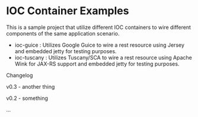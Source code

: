<!--
{% comment %}
Copyright 2018-2019 IBM Corporation

Licensed under the Apache License, Version 2.0 (the "License");
you may not use this file except in compliance with the License.
You may obtain a copy of the License at

http://www.apache.org/licenses/LICENSE-2.0

Unless required by applicable law or agreed to in writing, software
distributed under the License is distributed on an "AS IS" BASIS,
WITHOUT WARRANTIES OR CONDITIONS OF ANY KIND, either express or implied.
See the License for the specific language governing permissions and
limitations under the License.
{% endcomment %}
-->
IOC Container Examples
======================

This is a sample project that utilize different IOC containers to wire different components of the same application scenario.

* ioc-guice : Utilizes Google Guice to wire a rest resource using Jersey and embedded jetty for testing purposes.
* ioc-tuscany : Utilizes Tuscany/SCA to wire a rest resource using Apache Wink for JAX-RS support and embedded jetty for testing purposes. 


Changelog

v0.3 - another thing

v0.2 - something

...
